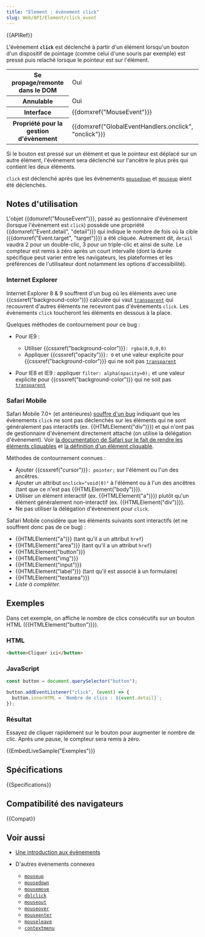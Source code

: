 ```yaml
---
title: "Element : évènement click"
slug: Web/API/Element/click_event
---
```


{{APIRef}}

L'évènement **`click`** est déclenché à partir d'un élément lorsqu'un bouton d'un dispositif de pointage (comme celui d'une souris par exemple) est pressé puis relaché lorsque le pointeur est sur l'élément.

<table class="properties">
  <tbody>
    <tr>
      <th>Se propage/remonte dans le DOM</th>
      <td>Oui</td>
    </tr>
    <tr>
      <th>Annulable</th>
      <td>Oui</td>
    </tr>
    <tr>
      <th>Interface</th>
      <td>{{domxref("MouseEvent")}}</td>
    </tr>
    <tr>
      <th>Propriété pour la gestion d'évènement</th>
      <td>
        {{domxref("GlobalEventHandlers.onclick", "onclick")}}
      </td>
    </tr>
  </tbody>
</table>

Si le bouton est pressé sur un élément et que le pointeur est déplacé sur un autre élément, l'évènement sera déclenché sur l'ancêtre le plus près qui contient les deux éléments.

`click` est déclenché après que les évènements [`mousedown`](/fr/docs/Web/API/Element/mousedown_event) et [`mouseup`](/fr/docs/Web/API/Element/mouseup_event) aient été déclenchés.

## Notes d'utilisation

L'objet {{domxref("MouseEvent")}}, passé au gestionnaire d'évènement (lorsque l'évènement est `click`) possède une propriété {{domxref("Event.detail", "detail")}} qui indique le nombre de fois où la cible ({{domxref("Event.target", "target")}}) a été cliquée. Autrement dit, `detail` vaudra 2 pour un double-clic, 3 pour un triple-clic et ainsi de suite. Le compteur est remis à zéro après un court intervalle (dont la durée spécifique peut varier entre les navigateurs, les plateformes et les préférences de l'utilisateur dont notamment les options d'accessibilité).

### Internet Explorer

Internet Explorer 8 & 9 souffrent d'un bug où les éléments avec une {{cssxref("background-color")}} calculée qui vaut [`transparent`](/fr/docs/Web/CSS/color_value#transparent_keyword) qui recouvrent d'autres éléments ne recevront pas d'évènements `click`. Les évènements `click` toucheront les éléments en dessous à la place.

Quelques méthodes de contournement pour ce bug :

- Pour IE9 :

  - Utiliser {{cssxref("background-color")}}`: rgba(0,0,0,0)`
  - Appliquer {{cssxref("opacity")}}`: 0` et une valeur explicite pour {{cssxref("background-color")}} qui ne soit pas [`transparent`](/fr/docs/Web/CSS/color_value#transparent_keyword)

- Pour IE8 et IE9 : appliquer `filter: alpha(opacity=0);` et une valeur explicite pour {{cssxref("background-color")}} qui ne soit pas [`transparent`](/fr/docs/Web/CSS/color_value#transparent_keyword)

### Safari Mobile

Safari Mobile 7.0+ (et antérieures) [souffre d'un bug](https://bugs.webkit.org/show_bug.cgi?id=153887) indiquant que les évènements `click` ne sont pas déclenchés sur les éléments qui ne sont généralement pas interactifs (ex. {{HTMLElement("div")}}) et qui n'ont pas de gestionnaire d'évènement directement attaché (on utilise la délégation d'évènement). Voir [la documentation de Safari sur le fait de rendre les éléments cliquables](https://developer.apple.com/library/safari/documentation/appleapplications/reference/safariwebcontent/HandlingEvents/HandlingEvents.html#//apple_ref/doc/uid/TP40006511-SW6) et [la définition d'un élément cliquable](https://developer.apple.com/library/safari/documentation/appleapplications/reference/safariwebcontent/HandlingEvents/HandlingEvents.html#//apple_ref/doc/uid/TP40006511-SW7).

Méthodes de contournement connues :

- Ajouter {{cssxref("cursor")}}`: pointer;` sur l'élément ou l'un des ancêtres.
- Ajouter un attribut `onclick="void(0)"` à l'élément ou à l'un des ancêtres (tant que ce n'est pas {{HTMLElement("body")}}).
- Utiliser un élément interactif (ex. {{HTMLElement("a")}}) plutôt qu'un élément généralement non-interactif (ex. {{HTMLElement("div")}}).
- Ne pas utiliser la délégation d'évènement pour `click`.

Safari Mobile considère que les éléments suivants sont interactifs (et ne souffrent donc pas de ce bug) :

- {{HTMLElement("a")}} (tant qu'il a un attribut `href`)
- {{HTMLElement("area")}} (tant qu'il a un attribut `href`)
- {{HTMLElement("button")}}
- {{HTMLElement("img")}}
- {{HTMLElement("input")}}
- {{HTMLElement("label")}} (tant qu'il est associé à un formulaire)
- {{HTMLElement("textarea")}}
- _Liste à compléter._

## Exemples

Dans cet exemple, on affiche le nombre de clics consécutifs sur un bouton HTML ({{HTMLElement("button")}}).

### HTML

```html
<button>Cliquer ici</button>
```

### JavaScript

```js
const button = document.querySelector("button");

button.addEventListener("click", (event) => {
  button.innerHTML = `Nombre de clics : ${event.detail}`;
});
```

### Résultat

Essayez de cliquer rapidement sur le bouton pour augmenter le nombre de clic. Après une pause, le compteur sera remis à zéro.

{{EmbedLiveSample("Exemples")}}

## Spécifications

{{Specifications}}

## Compatibilité des navigateurs

{{Compat}}

## Voir aussi

- [Une introduction aux évènements](/fr/docs/Learn/JavaScript/Building_blocks/Events)
- D'autres évènements connexes

  - [`mouseup`](/fr/docs/Web/API/Element/mouseup_event)
  - [`mousedown`](/fr/docs/Web/API/Element/mousedown_event)
  - [`mousemove`](/fr/docs/Web/API/Element/mousemove_event)
  - [`dblclick`](/fr/docs/Web/API/Element/dblclick_event)
  - [`mouseout`](/fr/docs/Web/API/Element/mouseout_event)
  - [`mouseover`](/fr/docs/Web/API/Element/mouseover_event)
  - [`mouseenter`](/fr/docs/Web/API/Element/mouseenter_event)
  - [`mouseleave`](/fr/docs/Web/API/Element/mouseleave_event)
  - [`contextmenu`](/fr/docs/Web/API/Element/contextmenu_event)
